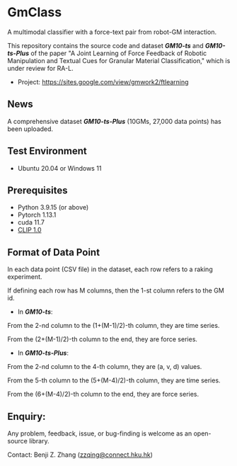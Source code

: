 # GmClass
 A multimodal classifier with a force-text pair from robot-GM interaction.
 
This repository contains the source code and dataset ***GM10-ts*** and ***GM10-ts-Plus*** of the paper "A Joint Learning of Force Feedback of Robotic Manipulation and Textual Cues for Granular Material Classification," which is under review for RA-L.

* Project: https://sites.google.com/view/gmwork2/ftlearning

## News
A comprehensive dataset ***GM10-ts-Plus*** (10GMs, 27,000 data points) has been uploaded.

## Test Environment
* Ubuntu 20.04 or Windows 11

## Prerequisites 
* Python 3.9.15 (or above)
* Pytorch 1.13.1
* cuda 11.7
* [CLIP 1.0](https://github.com/openai/CLIP)

## Format of Data Point
In each data point (CSV file) in the dataset, each row refers to a raking experiment. 

If defining each row has M columns, then the 1-st column refers to the GM id.  

* In ***GM10-ts***:

From the 2-nd column to the (1+(M-1)/2)-th column, they are time series.

From the (2+(M-1)/2)-th column to the end, they are force series.


* In ***GM10-ts-Plus***:

From the 2-nd column to the 4-th column, they are (a, v, d) values.

From the 5-th column to the (5+(M-4)/2)-th column, they are time series.

From the (6+(M-4)/2)-th column to the end, they are force series.

## Enquiry:
Any problem, feedback, issue, or bug-finding is welcome as an open-source library.

Contact: Benji Z. Zhang (zzqing@connect.hku.hk)
